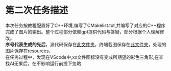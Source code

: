 # 第二次任务描述
本次任务按教程配置好了C++环境,编写了CMakelist.txt,并编写了对应的C++程序完成了图片的输出。整个过程部分依赖gpt提供代码与答疑，部分根据个人理解修改。  
**序号代表生成的先后**，源代码保存在[此文件夹](src/源代码)，终端截图保存在[此文件夹](resources/终端截图)，处理的图片保存在[resources](resources)，  
在任务过程中，发现在VScode中,xx文件图标没有变成所期望的彩色三角形,在查找AI无果后，在不影响运行前提下忽略
